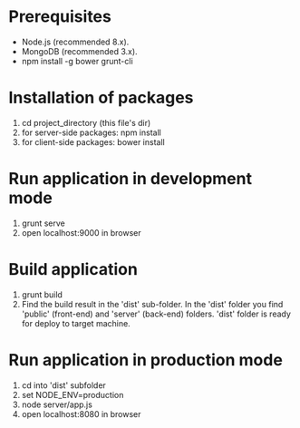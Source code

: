 ﻿# Prerequisites

  * Node.js (recommended 8.x).
  * MongoDB (recommended 3.x).
  * npm install -g bower grunt-cli


# Installation of packages

  1. cd project_directory (this file's dir)
  2. for server-side packages: npm install
  3. for client-side packages: bower install


# Run application in development mode

  1. grunt serve
  2. open localhost:9000 in browser
  

# Build application

  1. grunt build
  2. Find the build result in the 'dist' sub-folder. In the 'dist' folder you find 'public' (front-end) and 'server' (back-end) folders. 'dist' folder is ready for deploy to target machine.


# Run application in production mode

  1. cd into 'dist' subfolder
  2. set NODE_ENV=production
  3. node server/app.js
  4. open localhost:8080 in browser
